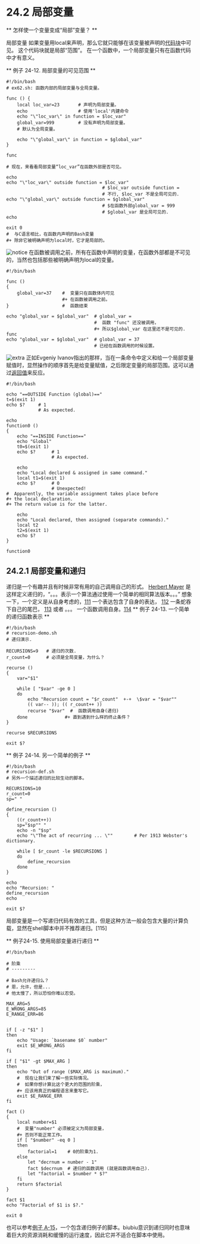 # 24.2 局部变量
** 怎样使一个变量变成“局部”变量？ **

局部变量
    如果变量用local来声明，那么它就只能够在该变量被声明的[代码块]()中可见。 这个代码块就是局部“范围”。 在一个函数中，一个局部变量只有在函数代码中才有意义。

** 例子 24-12. 局部变量的可见范围 **
```
#!/bin/bash
# ex62.sh: 函数内部的局部变量与全局变量。

func () {
    local loc_var=23       # 声明为局部变量。
    echo                   # 使用'local'内建命令
    echo "\"loc_var\" in function = $loc_var"
    global_var=999         # 没有声明为局部变量。
    # 默认为全局变量。

    echo "\"global_var\" in function = $global_var"
}

func

# 现在，来看看局部变量“loc_var”在函数外部是否可见。

echo
echo "\"loc_var\" outside function = $loc_var"
                                    # $loc_var outside function =
                                    # 不行, $loc_var 不是全局可见的.
echo "\"global_var\" outside function = $global_var"
                                    # $在函数外部global_var = 999
                                    # $global_var 是全局可见的.
echo

exit 0
#  与C语言相比，在函数内声明的Bash变量
#+ 除非它被明确声明为local时，它才是局部的。
```

![notice](http://tldp.org/LDP/abs/images/caution.gif) 在函数被调用之前，所有在函数中声明的变量，在函数外部都是不可见的，当然也包括那些被明确声明为local的变量。
```
#!/bin/bash

func ()
{
    global_var=37    #  变量只在函数体内可见
                     #+ 在函数被调用之前。
}                    #  函数结束

echo "global_var = $global_var"  # global_var =
                                 #  函数 "func" 还没被调用，
                                 #+ 所以$global_var 在这里还不是可见的.
func
echo "global_var = $global_var"  # global_var = 37
                                 # 已经在函数调用的时候设置。
```

![extra](http://tldp.org/LDP/abs/images/note.gif) 正如Evgeniy Ivanov指出的那样，当在一条命令中定义和给一个局部变量赋值时，显然操作的顺序首先是给变量赋值，之后限定变量的局部范围。这可以通过[返回值]()来反应。

```
#!/bin/bash

echo "==OUTSIDE Function (global)=="
t=$(exit 1)
echo $?     # 1
            # As expected.

echo
function0 ()
{
    echo "==INSIDE Function=="
    echo "Global"
    t0=$(exit 1)
    echo $?      # 1
                 # As expected.

    echo
    echo "Local declared & assigned in same command."
    local t1=$(exit 1)
    echo $?      # 0
                 # Unexpected!
#  Apparently, the variable assignment takes place before
#+ the local declaration.
#+ The return value is for the latter.

    echo
    echo "Local declared, then assigned (separate commands)."
    local t2
    t2=$(exit 1)
    echo $?
}

function0
```

## 24.2.1 局部变量和递归

递归是一个有趣并且有时候非常有用的自己调用自己的形式。 [Herbert Mayer]() 是这样定义递归的，“。。。表示一个算法通过使用一个简单的相同算法版本。。。”
想象一下，一个定义是从自身考虑的，[111]() 一个表达包含了自身的表达， [112]() 一条蛇吞下自己的尾巴， [113]() 或者 。。。 一个函数调用自身。[114]()
** 例子 24-13. 一个简单的递归函数表示 **
```
#!/bin/bash
# recursion-demo.sh
# 递归演示.

RECURSIONS=9   # 递归的次数.
r_count=0      # 必须是全局变量，为什么？

recurse ()
{
    var="$1"

    while [ "$var" -ge 0 ]
    do
        echo "Recursion count = "$r_count"  +-+  \$var = "$var""
        (( var-- )); (( r_count++ ))
        recurse "$var"  #  函数调用自身(递归)
    done              #+ 直到遇到什么样的终止条件？
}

recurse $RECURSIONS

exit $?
````

** 例子 24-14. 另一个简单的例子 **
```
#!/bin/bash
# recursion-def.sh
# 另外一个描述递归的比较生动的脚本。

RECURSIONS=10
r_count=0
sp=" "

define_recursion ()
{
    ((r_count++))
    sp="$sp"" "
    echo -n "$sp"
    echo "\"The act of recurring ... \""        # Per 1913 Webster's dictionary.

    while [ $r_count -le $RECURSIONS ]
    do
        define_recursion
    done
}

echo
echo "Recursion: "
define_recursion
echo

exit $?
```
局部变量是一个写递归代码有效的工具，但是这种方法一般会包含大量的计算负载，显然在shell脚本中并不推荐递归。[115]

** 例子24-15. 使用局部变量进行递归 **
```
#!/bin/bash

# 阶乘
# ---------

# Bash允许递归么？
# 恩，允许，但是...
# 他太慢了，所以恐怕你难以忍受。

MAX_ARG=5
E_WRONG_ARGS=85
E_RANGE_ERR=86


if [ -z "$1" ]
then
    echo "Usage: `basename $0` number"
    exit $E_WRONG_ARGS
fi

if [ "$1" -gt $MAX_ARG ]
then
    echo "Out of range ($MAX_ARG is maximum)."
    #  现在让我们来了解一些实际情况。
    #  如果你想计算比这个更大的范围的阶乘，
    #+ 应该用真正的编程语言来重写它。
    exit $E_RANGE_ERR
fi

fact () 
{
    local number=$1
    #  变量"number" 必须被定义为局部变量，
    #+ 否则不能正常工作。
    if [ "$number" -eq 0 ]
    then
        factorial=1    # 0的阶乘为1.
    else
        let "decrnum = number - 1"
        fact $decrnum  # 递归的函数调用 (就是函数调用自己).
        let "factorial = $number * $?"
    fi
    return $factorial
}

fact $1
echo "Factorial of $1 is $?."

exit 0
```
也可以参考[例子 A-15]()，一个包含递归例子的脚本。biubiu意识到递归同时也意味着巨大的资源消耗和缓慢的运行速度，因此它并不适合在脚本中使用。
















